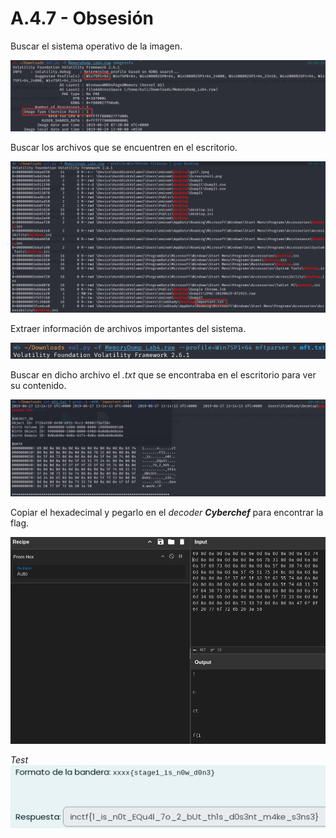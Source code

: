 # A.4.7 - Obsesión

Buscar el sistema operativo de la imagen.

![SO](/img/obsesion1.png)

Buscar los archivos que se encuentren en el escritorio.

![desktop](/img/obsesion2.png)

Extraer información de archivos importantes del sistema.

![mftparser](/img/obsesion3.png)

Buscar en dicho archivo el *.txt* que se encontraba en el escritorio para ver su contenido.

![important.txt](/img/obsesion4.png)


Copiar el hexadecimal y pegarlo en el *decoder* ***Cyberchef*** para encontrar la flag.

![cyberchef](/img/obsesion5.png)

*Test*  
![test](/img/obsesion6.png)